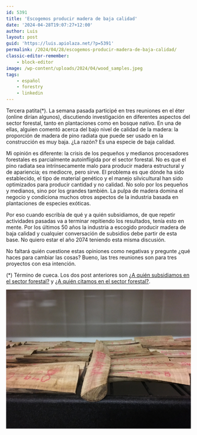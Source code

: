 ```yaml
---
id: 5391
title: 'Escogemos producir madera de baja calidad'
date: '2024-04-28T19:07:27+12:00'
author: Luis
layout: post
guid: 'https://luis.apiolaza.net/?p=5391'
permalink: /2024/04/28/escogemos-producir-madera-de-baja-calidad/
classic-editor-remember:
    - block-editor
image: /wp-content/uploads/2024/04/wood_samples.jpeg
tags:
    - español
    - forestry
    - linkedin
---
```


Tercera patita(\*). La semana pasada participé en tres reuniones en el éter (online dirían algunos), discutiendo investigación en diferentes aspectos del sector forestal, tanto en plantaciones como en bosque nativo. En una de ellas, alguien comentó acerca del bajo nivel de calidad de la madera: la proporción de madera de pino radiata que puede ser usado en la construcción es muy baja. ¿La razón? Es una especie de baja calidad.

Mi opinión es diferente: la crisis de los pequeños y medianos procesadores forestales es parcialmente autoinfligida por el sector forestal. No es que el pino radiata sea intrínsecamente malo para producir madera estructural y de apariencia; es mediocre, pero sirve. El problema es que dónde ha sido establecido, el tipo de material genético y el manejo silvicultural han sido optimizados para producir cantidad y no calidad. No solo por los pequeños y medianos, sino por los grandes también. La pulpa de madera domina el negocio y condiciona muchos otros aspectos de la industria basada en plantaciones de especies exóticas.

Por eso cuando escribía de qué y a quién subsidiamos, de que repetir actividades pasadas va a terminar repitiendo los resultados, tenía esto en mente. Por los últimos 50 años la industria a escogido producir madera de baja calidad y cualquier conversación de subsidios debe partir de esta base. No quiero estar el año 2074 teniendo esta misma discusión.

No faltará quién cuestione estas opiniones como negativas y pregunte ¿qué haces para cambiar las cosas? Bueno, las tres reuniones son para tres proyectos con esa intención.

(\*) Término de cueca. Los dos post anteriores son [¿A quién subsidiamos en el sector forestal?](/2024/04/17/a-quien-subsidiamos-en-el-sector-forestal/) y [¿A quién citamos en el sector forestal?](/2024/04/22/a-quien-citamos-en-el-sector-forestal/).

![Radiata pine 2-year-old wood samples.](/assets/images/wood_samples.jpeg)